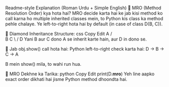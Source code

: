  Readme-style Explanation (Roman Urdu + Simple English)
🧱 MRO (Method Resolution Order) kya hota hai?
MRO decide karta hai ke jab kisi method ko call karna ho multiple inherited classes mein, to Python kis class ka method pehle chalaye. Ye left-to-right hota hai by default (in case of class D(B, C)).

🔷 Diamond Inheritance Structure:
css
Copy
Edit
    A
   / \
  B   C
   \ /
    D
Yani B aur C dono A se inherit karte hain, aur D in dono se.

🔁 Jab obj.show() call hota hai:
Python left-to-right check karta hai: D -> B -> C -> A

B mein show() mila, to wahi run hua.

🔎 MRO Dekhne ka Tarika:
python
Copy
Edit
print(D.__mro__)
Yeh line aapko exact order dikhati hai jisme Python method dhoondta hai.

